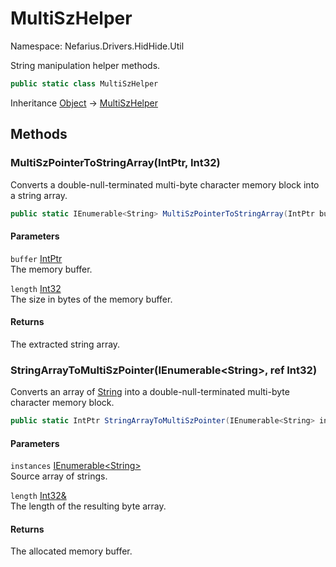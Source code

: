 # MultiSzHelper

Namespace: Nefarius.Drivers.HidHide.Util

String manipulation helper methods.

```csharp
public static class MultiSzHelper
```

Inheritance [Object](https://docs.microsoft.com/en-us/dotnet/api/system.object) → [MultiSzHelper](./nefarius.drivers.hidhide.util.multiszhelper.md)

## Methods

### <a id="methods-multiszpointertostringarray"/>**MultiSzPointerToStringArray(IntPtr, Int32)**

Converts a double-null-terminated multi-byte character memory block into a string array.

```csharp
public static IEnumerable<String> MultiSzPointerToStringArray(IntPtr buffer, int length)
```

#### Parameters

`buffer` [IntPtr](https://docs.microsoft.com/en-us/dotnet/api/system.intptr)<br>
The memory buffer.

`length` [Int32](https://docs.microsoft.com/en-us/dotnet/api/system.int32)<br>
The size in bytes of the memory buffer.

#### Returns

The extracted string array.

### <a id="methods-stringarraytomultiszpointer"/>**StringArrayToMultiSzPointer(IEnumerable&lt;String&gt;, ref Int32)**

Converts an array of [String](https://docs.microsoft.com/en-us/dotnet/api/system.string) into a double-null-terminated multi-byte character memory block.

```csharp
public static IntPtr StringArrayToMultiSzPointer(IEnumerable<String> instances, ref Int32 length)
```

#### Parameters

`instances` [IEnumerable&lt;String&gt;](https://docs.microsoft.com/en-us/dotnet/api/system.collections.generic.ienumerable-1)<br>
Source array of strings.

`length` [Int32&](https://docs.microsoft.com/en-us/dotnet/api/system.int32&)<br>
The length of the resulting byte array.

#### Returns

The allocated memory buffer.
